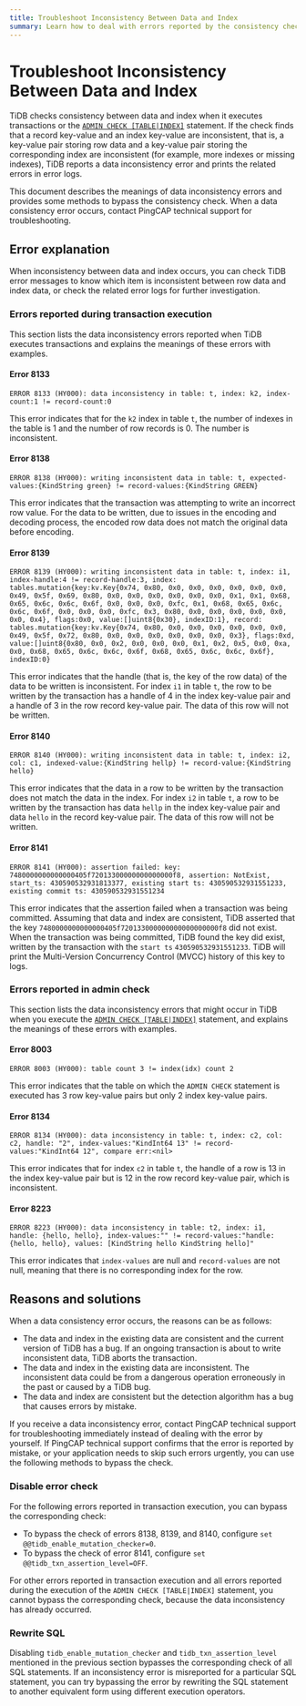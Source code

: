 ```yaml
---
title: Troubleshoot Inconsistency Between Data and Index
summary: Learn how to deal with errors reported by the consistency check between data and index.
---
```


# Troubleshoot Inconsistency Between Data and Index

TiDB checks consistency between data and index when it executes transactions or the [`ADMIN CHECK [TABLE|INDEX]`](/sql-statements/sql-statement-admin-check-table-index.md) statement. If the check finds that a record key-value and an index key-value are inconsistent, that is, a key-value pair storing row data and a key-value pair storing the corresponding index are inconsistent (for example, more indexes or missing indexes), TiDB reports a data inconsistency error and prints the related errors in error logs.

This document describes the meanings of data inconsistency errors and provides some methods to bypass the consistency check. When a data consistency error occurs, contact PingCAP technical support for troubleshooting.

## Error explanation

When inconsistency between data and index occurs, you can check TiDB error messages to know which item is inconsistent between row data and index data, or check the related error logs for further investigation.

### Errors reported during transaction execution

This section lists the data inconsistency errors reported when TiDB executes transactions and explains the meanings of these errors with examples.

#### Error 8133

`ERROR 8133 (HY000): data inconsistency in table: t, index: k2, index-count:1 != record-count:0`

This error indicates that for the `k2` index in table `t`, the number of indexes in the table is 1 and the number of row records is 0. The number is inconsistent.

#### Error 8138

`ERROR 8138 (HY000): writing inconsistent data in table: t, expected-values:{KindString green} != record-values:{KindString GREEN}`

This error indicates that the transaction was attempting to write an incorrect row value. For the data to be written, due to issues in the encoding and decoding process, the encoded row data does not match the original data before encoding.

#### Error 8139

`ERROR 8139 (HY000): writing inconsistent data in table: t, index: i1, index-handle:4 != record-handle:3, index: tables.mutation{key:kv.Key{0x74, 0x80, 0x0, 0x0, 0x0, 0x0, 0x0, 0x0, 0x49, 0x5f, 0x69, 0x80, 0x0, 0x0, 0x0, 0x0, 0x0, 0x0, 0x1, 0x1, 0x68, 0x65, 0x6c, 0x6c, 0x6f, 0x0, 0x0, 0x0, 0xfc, 0x1, 0x68, 0x65, 0x6c, 0x6c, 0x6f, 0x0, 0x0, 0x0, 0xfc, 0x3, 0x80, 0x0, 0x0, 0x0, 0x0, 0x0, 0x0, 0x4}, flags:0x0, value:[]uint8{0x30}, indexID:1}, record: tables.mutation{key:kv.Key{0x74, 0x80, 0x0, 0x0, 0x0, 0x0, 0x0, 0x0, 0x49, 0x5f, 0x72, 0x80, 0x0, 0x0, 0x0, 0x0, 0x0, 0x0, 0x3}, flags:0xd, value:[]uint8{0x80, 0x0, 0x2, 0x0, 0x0, 0x0, 0x1, 0x2, 0x5, 0x0, 0xa, 0x0, 0x68, 0x65, 0x6c, 0x6c, 0x6f, 0x68, 0x65, 0x6c, 0x6c, 0x6f}, indexID:0}`

This error indicates that the handle (that is, the key of the row data) of the data to be written is inconsistent. For index `i1` in table `t`, the row to be written by the transaction has a handle of 4 in the index key-value pair and a handle of 3 in the row record key-value pair. The data of this row will not be written.

#### Error 8140

`ERROR 8140 (HY000): writing inconsistent data in table: t, index: i2, col: c1, indexed-value:{KindString hellp} != record-value:{KindString hello}`

This error indicates that the data in a row to be written by the transaction does not match the data in the index. For index `i2` in table `t`, a row to be written by the transaction has data `hellp` in the index key-value pair and data `hello` in the record key-value pair. The data of this row will not be written.

#### Error 8141

`ERROR 8141 (HY000): assertion failed: key: 7480000000000000405f72013300000000000000f8, assertion: NotExist, start_ts: 430590532931813377, existing start ts: 430590532931551233, existing commit ts: 430590532931551234`

This error indicates that the assertion failed when a transaction was being committed. Assuming that data and index are consistent, TiDB asserted that the key `7480000000000000405f720133000000000000000000f8` did not exist. When the transaction was being committed, TiDB found the key did exist, written by the transaction with the `start ts` `430590532931551233`. TiDB will print the Multi-Version Concurrency Control (MVCC) history of this key to logs.

### Errors reported in admin check

This section lists the data inconsistency errors that might occur in TiDB when you execute the [`ADMIN CHECK [TABLE|INDEX]`](/sql-statements/sql-statement-admin-check-table-index.md) statement, and explains the meanings of these errors with examples.

#### Error 8003

`ERROR 8003 (HY000): table count 3 != index(idx) count 2`

This error indicates that the table on which the `ADMIN CHECK` statement is executed has 3 row key-value pairs but only 2 index key-value pairs.

#### Error 8134

`ERROR 8134 (HY000): data inconsistency in table: t, index: c2, col: c2, handle: "2", index-values:"KindInt64 13" != record-values:"KindInt64 12", compare err:<nil>`

This error indicates that for index `c2` in table `t`, the handle of a row is 13 in the index key-value pair but is 12 in the row record key-value pair, which is inconsistent.

#### Error 8223

`ERROR 8223 (HY000): data inconsistency in table: t2, index: i1, handle: {hello, hello}, index-values:"" != record-values:"handle: {hello, hello}, values: [KindString hello KindString hello]"`

This error indicates that `index-values` are null and `record-values` are not null, meaning that there is no corresponding index for the row.

## Reasons and solutions

When a data consistency error occurs, the reasons can be as follows:

- The data and index in the existing data are consistent and the current version of TiDB has a bug. If an ongoing transaction is about to write inconsistent data, TiDB aborts the transaction.
- The data and index in the existing data are inconsistent. The inconsistent data could be from a dangerous operation erroneously in the past or caused by a TiDB bug.
- The data and index are consistent but the detection algorithm has a bug that causes errors by mistake.

If you receive a data inconsistency error, contact PingCAP technical support for troubleshooting immediately instead of dealing with the error by yourself. If PingCAP technical support confirms that the error is reported by mistake, or your application needs to skip such errors urgently, you can use the following methods to bypass the check.

### Disable error check

For the following errors reported in transaction execution, you can bypass the corresponding check:

- To bypass the check of errors 8138, 8139, and 8140, configure `set @@tidb_enable_mutation_checker=0`.
- To bypass the check of error 8141, configure `set @@tidb_txn_assertion_level=OFF`.

For other errors reported in transaction execution and all errors reported during the execution of the `ADMIN CHECK [TABLE|INDEX]` statement, you cannot bypass the corresponding check, because the data inconsistency has already occurred.

### Rewrite SQL

Disabling `tidb_enable_mutation_checker` and `tidb_txn_assertion_level` mentioned in the previous section bypasses the corresponding check of all SQL statements. If an inconsistency error is misreported for a particular SQL statement, you can try bypassing the error by rewriting the SQL statement to another equivalent form using different execution operators.